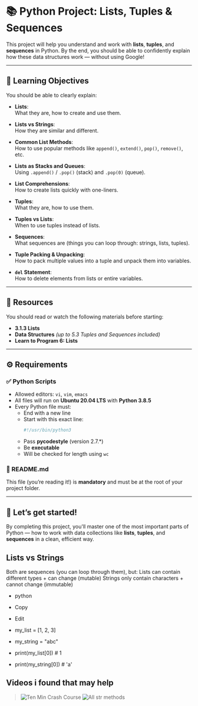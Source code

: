 # 📚 Python Project: Lists, Tuples & Sequences

This project will help you understand and work with **lists**, **tuples**, and **sequences** in Python. By the end, you should be able to confidently explain how these data structures work — without using Google!

---

## 🥅 Learning Objectives

You should be able to clearly explain:

- **Lists**:  
  What they are, how to create and use them.

- **Lists vs Strings**:  
  How they are similar and different.

- **Common List Methods**:  
  How to use popular methods like `append()`, `extend()`, `pop()`, `remove()`, etc.

- **Lists as Stacks and Queues**:  
  Using `.append()` / `.pop()` (stack) and `.pop(0)` (queue).

- **List Comprehensions**:  
  How to create lists quickly with one-liners.

- **Tuples**:  
  What they are, how to use them.

- **Tuples vs Lists**:  
  When to use tuples instead of lists.

- **Sequences**:  
  What sequences are (things you can loop through: strings, lists, tuples).

- **Tuple Packing & Unpacking**:  
  How to pack multiple values into a tuple and unpack them into variables.

- **`del` Statement**:  
  How to delete elements from lists or entire variables.

---

## 📖 Resources

You should read or watch the following materials before starting:

- **3.1.3 Lists**  
- **Data Structures** *(up to 5.3 Tuples and Sequences included)*  
- **Learn to Program 6: Lists**

---

## ⚙️ Requirements

### ✅ Python Scripts

- Allowed editors: `vi`, `vim`, `emacs`
- All files will run on **Ubuntu 20.04 LTS** with **Python 3.8.5**
- Every Python file must:
  - End with a new line
  - Start with this exact line:
    ```python
    #!/usr/bin/python3
    ```
  - Pass **pycodestyle** (version 2.7.\*)
  - Be **executable**
  - Will be checked for length using `wc`

### 📄 README.md  
This file (you’re reading it!) is **mandatory** and must be at the root of your project folder.

---

## 🚀 Let’s get started!

By completing this project, you'll master one of the most important parts of Python — how to work with data collections like **lists**, **tuples**, and **sequences** in a clean, efficient way.

## Lists vs Strings
Both are sequences (you can loop through them), but:
Lists can contain different types + can change (mutable)
Strings only contain characters + cannot change (immutable)

- python
- Copy
- Edit
- my_list = [1, 2, 3]
- my_string = "abc"

- print(my_list[0])  # 1
- print(my_string[0])  # 'a'

## Videos i found that may help
> ![Ten Min Crash Course](https://youtu.be/fWjsdhR3z3c?si=Tv4EHYa6ZXqM_MnA)
> ![All str methods](https://youtu.be/bnSYeYFRCaA?si=CvocUyeAz44S-p0b)